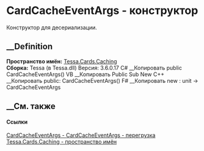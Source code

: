 # CardCacheEventArgs - конструктор
Конструктор для десериализации.
## __Definition
 **Пространство имён:** [Tessa.Cards.Caching](N_Tessa_Cards_Caching.htm)  
 **Сборка:** Tessa (в Tessa.dll) Версия: 3.6.0.17
C# __Копировать
     public CardCacheEventArgs()
VB __Копировать
     Public Sub New
C++ __Копировать
     public:
    CardCacheEventArgs()
F# __Копировать
     new : unit -> CardCacheEventArgs
##  __См. также
#### Ссылки
[CardCacheEventArgs - ](T_Tessa_Cards_Caching_CardCacheEventArgs.htm)
[CardCacheEventArgs -
перегрузка](Overload_Tessa_Cards_Caching_CardCacheEventArgs__ctor.htm)
[Tessa.Cards.Caching - пространство имён](N_Tessa_Cards_Caching.htm)
